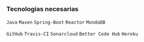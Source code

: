 ### Tecnologías necesarias
`Java` `Maven` `Spring-Boot` `Reactor` `MondoDB`

`GitHub` `Travis-CI` `Sonarcloud` `Better Code Hub` `Heroku`










